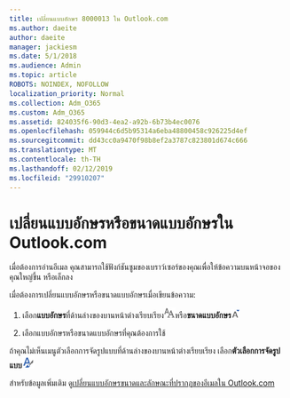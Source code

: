 ```yaml
---
title: เปลี่ยนแบบอักษร 8000013 ใน Outlook.com
ms.author: daeite
author: daeite
manager: jackiesm
ms.date: 5/1/2018
ms.audience: Admin
ms.topic: article
ROBOTS: NOINDEX, NOFOLLOW
localization_priority: Normal
ms.collection: Adm_O365
ms.custom: Adm_O365
ms.assetid: 824035f6-90d3-4ea2-a92b-6b73b4ec0076
ms.openlocfilehash: 059944c6d5b95314a6eba48800458c926225d4ef
ms.sourcegitcommit: dd43cc0a9470f98b8ef2a3787c823801d674c666
ms.translationtype: MT
ms.contentlocale: th-TH
ms.lasthandoff: 02/12/2019
ms.locfileid: "29910207"
---
```

# <a name="change-font-or-font-size-in-outlookcom"></a>เปลี่ยนแบบอักษรหรือขนาดแบบอักษรใน Outlook.com

เมื่อต้องการอ่านอีเมล คุณสามารถใช้ฟังก์ชันซูมของเบราว์เซอร์ของคุณเพื่อให้ข้อความบนหน้าจอของคุณใหญ่ขึ้น หรือเล็กลง
  
เมื่อต้องการเปลี่ยนแบบอักษรหรือขนาดแบบอักษรเมื่อเขียนข้อความ:
  
1. เลือก**แบบอักษร**ที่ด้านล่างของบานหน้าต่างเรียบเรียง![แบบอักษร](media/6d9372e0-cde5-49fc-a457-aafb62255163.png)หรือ**ขนาดแบบอักษร**![ไอคอนขนาดตัวอักษร](media/9334f617-9593-4bd0-afb1-c53308ad7591.png)
    
2. เลือกแบบอักษรหรือขนาดแบบอักษรที่คุณต้องการใช้
    
ถ้าคุณไม่เห็นเมนูตัวเลือกการจัดรูปแบบที่ด้านล่างของบานหน้าต่างเรียบเรียง เลือก**ตัวเลือกการจัดรูปแบบ**![ไอคอนตัวเลือกการจัดรูปแบบแบบ](media/13103798-e3ea-4069-a7a0-63f8903c8c3a.png)
  
สำหรับข้อมูลเพิ่มเติม ดู[เปลี่ยนแบบอักษรขนาดและลักษณะที่ปรากฏของอีเมลใน Outlook.com](https://go.microsoft.com/fwlink/p/?linkid=873130)
  

